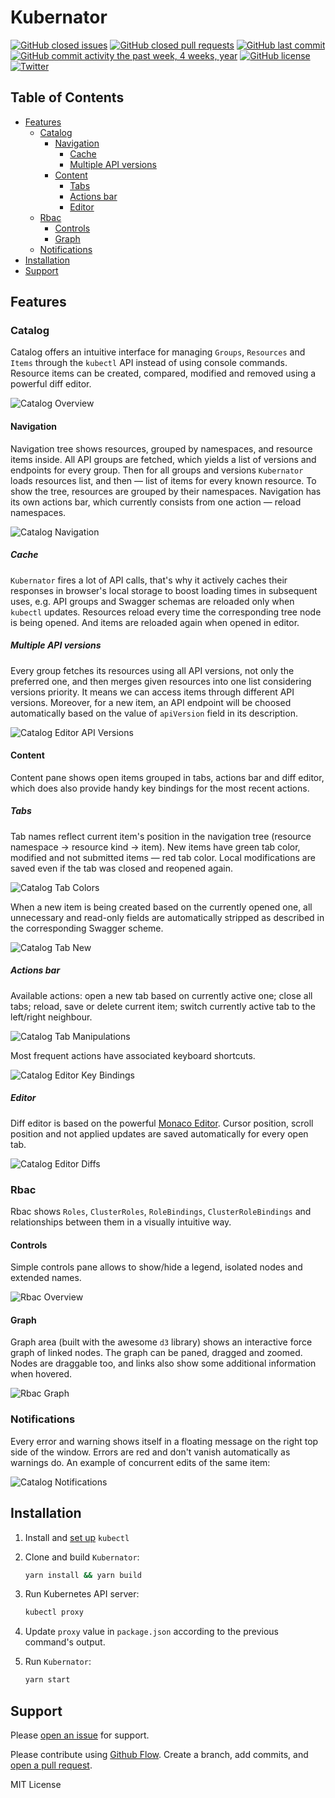 # Kubernator

[![GitHub closed issues](https://img.shields.io/github/issues-closed/smpio/kube-browser.svg)](https://github.com/smpio/kube-browser)
[![GitHub closed pull requests](https://img.shields.io/github/issues-pr-closed/smpio/kube-browser.svg)](https://github.com/smpio/kube-browser)
[![GitHub last commit](https://img.shields.io/github/last-commit/smpio/kube-browser.svg)](https://github.com/smpio/kube-browser)
[![GitHub commit activity the past week, 4 weeks, year](https://img.shields.io/github/commit-activity/y/smpio/kube-browser.svg)](https://github.com/smpio/kube-browser)
[![GitHub license](https://img.shields.io/github/license/smpio/kube-browser.svg)](https://github.com/smpio/kube-browser/blob/master/LICENSE)
[![Twitter](https://img.shields.io/twitter/url/https/github.com/smpio/kube-browser.svg?style=social)](https://twitter.com/intent/tweet?text=Wow:&url=https%3A%2F%2Fgithub.com%2Fsmpio%2Fkube-browser)

## Table of Contents

- [Features](#features)
  - [Catalog](#catalog)
    - [Navigation](#navigation)
      - [Cache](#cache)
      - [Multiple API versions](#multiple-api-versions)
    - [Content](#content)
      - [Tabs](#tabs)
      - [Actions bar](#actions-bar)
      - [Editor](#editor)
  - [Rbac](#rbac)
    - [Controls](#controls)
    - [Graph](#graph)
  - [Notifications](#notifications)
- [Installation](#installation)
- [Support](#support)

## Features

### Catalog

Catalog offers an intuitive interface for managing `Groups`, `Resources` and `Items` through the `kubectl` API instead of using console commands. Resource items can be created, compared, modified and removed using a powerful diff editor.

![Catalog Overview](screenshots/catalog-overview.png)

#### Navigation

Navigation tree shows resources, grouped by namespaces, and resource items inside. All API groups are fetched, which yields a list of versions and endpoints for every group. Then for all groups and versions `Kubernator` loads resources list, and then ― list of items for every known resource. To show the tree, resources are grouped by their namespaces. Navigation has its own actions bar, which currently consists from one action ― reload namespaces.

![Catalog Navigation](screenshots/catalog-navigation.gif)

##### Cache

`Kubernator` fires a lot of API calls, that's why it actively caches their responses in browser's local storage to boost loading times in subsequent uses, e.g. API groups and Swagger schemas are reloaded only when `kubectl` updates. Resources reload every time the corresponding tree node is being opened. And items are reloaded again when opened in editor.

##### Multiple API versions

Every group fetches its resources using all API versions, not only the preferred one, and then merges given resources into one list considering versions priority. It means we can access items through different API versions. Moreover, for a new item, an API endpoint will be choosed automatically based on the value of `apiVersion` field in its description.

![Catalog Editor API Versions](screenshots/catalog-editor-api-versions.gif)

#### Content

Content pane shows open items grouped in tabs, actions bar and diff editor, which does also provide handy key bindings for the most recent actions.

##### Tabs

Tab names reflect current item's position in the navigation tree (resource namespace → resource kind → item). New items have green tab color, modified and not submitted items ― red tab color. Local modifications are saved even if the tab was closed and reopened again.

![Catalog Tab Colors](screenshots/catalog-tab-colors.gif)

When a new item is being created based on the currently opened one, all unnecessary and read-only fields are automatically stripped as described in the corresponding Swagger scheme.

![Catalog Tab New](screenshots/catalog-tab-new.gif)

##### Actions bar

Available actions: open a new tab based on currently active one; close all tabs; reload, save or delete current item; switch currently active tab to the left/right neighbour.

![Catalog Tab Manipulations](screenshots/catalog-tab-manipulations.gif)

Most frequent actions have associated keyboard shortcuts.

![Catalog Editor Key Bindings](screenshots/catalog-editor-key-bindings.gif)

##### Editor

Diff editor is based on the powerful [Monaco Editor](https://microsoft.github.io/monaco-editor/). Cursor position, scroll position and not applied updates are saved automatically for every open tab.

![Catalog Editor Diffs](screenshots/catalog-editor-diffs.gif)

### Rbac

Rbac shows `Roles`, `ClusterRoles`, `RoleBindings`, `ClusterRoleBindings` and relationships between them in a visually intuitive way.

#### Controls

Simple controls pane allows to show/hide a legend, isolated nodes and extended names.

![Rbac Overview](screenshots/rbac-overview.png)

#### Graph

Graph area (built with the awesome `d3` library) shows an interactive force graph of linked nodes. The graph can be paned, dragged and zoomed. Nodes are draggable too, and links also show some additional information when hovered.

![Rbac Graph](screenshots/rbac-graph.gif)

### Notifications

Every error and warning shows itself in a floating message on the right top side of the window. Errors are red and don't vanish automatically as warnings do. An example of concurrent edits of the same item:

![Catalog Notifications](screenshots/catalog-notifications.gif)

## Installation

1. Install and [set up](https://kubernetes.io/docs/tasks/tools/install-kubectl/) `kubectl`
  
2. Clone and build `Kubernator`:

    ```sh
    yarn install && yarn build
    ```

3. Run Kubernetes API server:

    ```sh
    kubectl proxy
    ```

4. Update `proxy` value in `package.json` according to the previous command's output.

5. Run `Kubernator`:

    ```sh
    yarn start
    ```

## Support

Please [open an issue](https://github.com/smpio/kube-browser/issues/new) for support.

Please contribute using [Github Flow](https://guides.github.com/introduction/flow/). Create a branch, add commits, and [open a pull request](https://github.com/smpio/kube-browser/compare/).

MIT License
